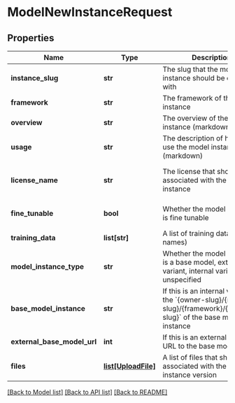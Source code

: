 # ModelNewInstanceRequest

## Properties
Name | Type | Description | Notes
------------ | ------------- | ------------- | -------------
**instance_slug** | **str** | The slug that the model instance should be created with | 
**framework** | **str** | The framework of the model instance | 
**overview** | **str** | The overview of the model instance (markdown) | [optional] 
**usage** | **str** | The description of how to use the model instance (markdown) | [optional] 
**license_name** | **str** | The license that should be associated with the model instance | [default to 'Apache 2.0']
**fine_tunable** | **bool** | Whether the model instance is fine tunable | [optional] [default to True]
**training_data** | **list[str]** | A list of training data (urls or names) | [optional] 
**model_instance_type** | **str** | Whether the model instance is a base model, external variant, internal variant, or unspecified | [optional] 
**base_model_instance** | **str** | If this is an internal variant, the &#x60;{owner-slug}/{model-slug}/{framework}/{instance-slug}&#x60; of the base model instance | [optional] 
**external_base_model_url** | **int** | If this is an external variant, a URL to the base model | [optional] 
**files** | [**list[UploadFile]**](UploadFile.md) | A list of files that should be associated with the model instance version | [optional] 

[[Back to Model list]](../README.md#documentation-for-models) [[Back to API list]](../README.md#documentation-for-api-endpoints) [[Back to README]](../README.md)


